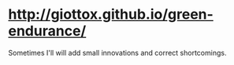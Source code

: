 http://giottox.github.io/green-endurance/
===============
Sometimes I'll will add small innovations and correct shortcomings.
